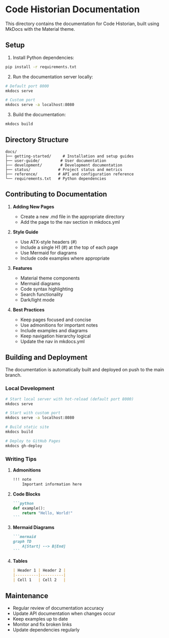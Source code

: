 # Code Historian Documentation

This directory contains the documentation for Code Historian, built using MkDocs with the Material theme.

## Setup

1. Install Python dependencies:
```bash
pip install -r requirements.txt
```

2. Run the documentation server locally:
```bash
# Default port 8000
mkdocs serve

# Custom port
mkdocs serve -a localhost:8080
```

3. Build the documentation:
```bash
mkdocs build
```

## Directory Structure

```
docs/
├── getting-started/     # Installation and setup guides
├── user-guide/         # User documentation
├── development/        # Development documentation
├── status/            # Project status and metrics
├── reference/         # API and configuration reference
└── requirements.txt   # Python dependencies
```

## Contributing to Documentation

1. **Adding New Pages**
   - Create a new .md file in the appropriate directory
   - Add the page to the nav section in mkdocs.yml

2. **Style Guide**
   - Use ATX-style headers (#)
   - Include a single H1 (#) at the top of each page
   - Use Mermaid for diagrams
   - Include code examples where appropriate

3. **Features**
   - Material theme components
   - Mermaid diagrams
   - Code syntax highlighting
   - Search functionality
   - Dark/light mode

4. **Best Practices**
   - Keep pages focused and concise
   - Use admonitions for important notes
   - Include examples and diagrams
   - Keep navigation hierarchy logical
   - Update the nav in mkdocs.yml

## Building and Deployment

The documentation is automatically built and deployed on push to the main branch.

### Local Development
```bash
# Start local server with hot-reload (default port 8000)
mkdocs serve

# Start with custom port
mkdocs serve -a localhost:8080

# Build static site
mkdocs build

# Deploy to GitHub Pages
mkdocs gh-deploy
```

### Writing Tips

1. **Admonitions**
   ```markdown
   !!! note
       Important information here
   ```

2. **Code Blocks**
   ````markdown
   ```python
   def example():
       return "Hello, World!"
   ```
   ````

3. **Mermaid Diagrams**
   ````markdown
   ```mermaid
   graph TD
       A[Start] --> B[End]
   ```
   ````

4. **Tables**
   ```markdown
   | Header 1 | Header 2 |
   |----------|----------|
   | Cell 1   | Cell 2   |
   ```

## Maintenance

- Regular review of documentation accuracy
- Update API documentation when changes occur
- Keep examples up to date
- Monitor and fix broken links
- Update dependencies regularly 
